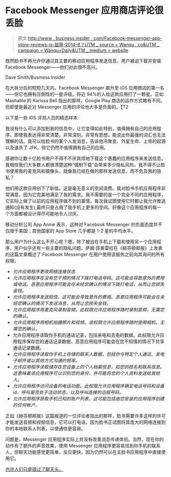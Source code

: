# Facebook Messenger 应用商店评论很丢脸

> 原文:[http://www . business insider . com/Facebook-messenger-app-store-reviews-is-屈辱-2014-8？UTM _ source = Wanqu . co&UTM _ campaign = Wanqu+Daily&UTM _ medium = website](http://www.businessinsider.com/facebook-messenger-app-store-reviews-are-humiliating-2014-8?utm_source=wanqu.co&utm_campaign=Wanqu+Daily&utm_medium=website)

既然脸书不再允许你通过其主要的移动应用程序发送信息，用户被迫下载并安装 Facebook Messenger——他们对此很不高兴。

Dave Smith/Business Insider

在大拆分后的短短几天内，Facebook Messenger 飙升至 iOS 应用商店的第一名——但它也拥有压倒性的一星评级。将近 94%的人给这款应用打了一颗星。正如 Mashable 的 Karissa Bell 指出的那样，Google Play 商店的运作方式略有不同，但即使是最近对 Messenger 应用的评论也大多是负面的。【T2

以下是一些 iOS 评测人员的精选样本:

我没有什么可以添加到我的信息中，让它变得如此特别，值得拥有自己的应用程序。即使我表达得非常清楚，非常深刻，非常有思想，能说出你最强的词汇也无法理解的话。我可以给脸书的某个人发消息，告诉他冷聚变、外星生命、上帝的起源以及谁杀了 JFK，但它仍然不值得拥有自己的应用。

感谢你让数十亿脸书用户不得不不厌其烦地下载这个愚蠢的应用程序来发送信息。我相信我们大多数人都很清楚这种“强制下载”会带来多少隐私风险。我不得不让脸书使用我的麦克风和摄像头，就像我已经在做的那样发送信息，而不危及我的隐私？

他们用这款应用创下了新低。这是毫无意义的空间浪费。我对脸书手机应用程序非常满意，因为它完美地满足了我的需求。我不需要的是一个完全不同的应用程序，它实际上做了以前的应用程序做不到的事情，每次我试图使用它时都让我允许推送通知(没有发生),最终只是占用了我手机上更多的空间。好像这个应用程序的每一个方面都被设计得尽可能地令人讨厌。

移动分析公司 App Annie 表示，这种对 Facebook Messenger 的负面态度并不仅限于美国；其他国家的 App Store 几乎都是 1-2 星的平均水平。

那么用户为什么这么不开心呢？嗯，除了被迫在手机上下载和使用另一个应用程序，用户似乎还有一些主要的隐私问题。萨姆·菲奥雷拉在《赫芬顿邮报》上发表的这篇文章概述了 Facebook Messenger 在用户使用该服务之前向其询问的所有权限。

*   *允许应用程序更改网络连接状态*
*   *允许应用程序在没有您干预的情况下拨打电话号码。这可能会导致意外的费用或电话。恶意应用程序可能会在未经您确认的情况下拨打电话，从而让您损失金钱。*
*   *允许应用程序发送短信。这可能会导致意外的费用。恶意应用程序可能会在未经您确认的情况下发送消息，从而让您损失金钱。*
*   *允许应用程序用麦克风录制音频。此权限允许应用程序随时录制音频，无需您的确认。*
*   *允许应用程序用相机拍摄照片和视频。该权限允许应用程序随时使用相机，无需您的确认。*
*   允许应用程序读取你手机的通话记录，包括来电和去电的数据。此权限允许应用程序保存您的通话记录数据，恶意应用程序可能会在您不知情的情况下共享通话记录数据。
*   *允许应用程序读取你手机上存储的联系人数据，包括你与特定个人通话、发电子邮件或以其他方式沟通的频率。*
*   *允许应用程序读取储存在您设备上的个人档案信息，如您的姓名和联系信息。这意味着该应用程序可以识别您的身份，并可能将您的个人资料发送给其他人。*
*   *允许应用程序访问设备的电话功能。此权限允许应用程序确定电话号码和设备 id，呼叫是否处于活动状态，以及呼叫连接的远程号码。*
*   *允许应用程序获取手机已知的账户列表。这可能包括由您安装的应用程序创建的任何帐户。*

正如《赫芬顿邮报》这篇报道的一位评论者指出的那样，脸书需要许多这样的许可才能发送音频和视频信息，它可以打电话，因为脸书正试图将其庞大的网络连接到你的本地联系人列表，以使通信更容易。

问题是，Messenger 应用程序实际上并没有改善消息传递体验。当然，现在你的动作有了额外的声音效果，使用 Messenger 应用程序更容易找到你手机的联系人，但聊天功能感觉更简单，反应更快，因为仍然可以在主脸书应用程序中直接使用它。

[也许人们只是错过了聊天头。](https://www.businessinsider.com/facebook-chat-head-iphone-ipad-2013-4)